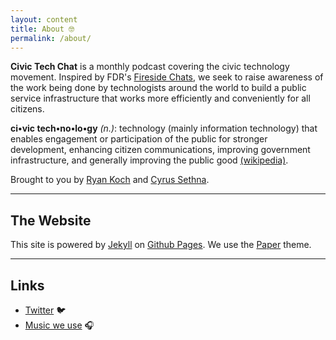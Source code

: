 ```yaml
---
layout: content
title: About 🤓
permalink: /about/
---
```

**Civic Tech Chat** is a monthly podcast covering the civic technology movement. Inspired by FDR's [Fireside Chats](https://en.wikipedia.org/wiki/Fireside_chats), we seek to raise awareness of the work being done by technologists around the world to build a public service infrastructure that works more efficiently and conveniently for all citizens.

**ci•vic  tech•no•lo•gy** *(n.)*: technology (mainly information technology) that enables engagement or participation of the public for stronger development, enhancing citizen communications, improving government infrastructure, and generally improving the public good [(wikipedia)](https://en.wikipedia.org/wiki/Civic_technology).

Brought to you by [Ryan Koch](https://twitter.com/Ryan_Koch) and [Cyrus Sethna](https://twitter.com/c_sethna).

----

## The Website
This site is powered by [Jekyll](https://jekyllrb.com) on [Github Pages](https://pages.github.com). We use the [Paper](https://deadbeef.me/paper-jekyll-theme/2017/07/quick-start) theme.

----

## Links

- [Twitter](https://www.twitter.com/civictechchat) 🐦
- [Music we use](https://freemusicarchive.org) 🎧
